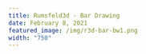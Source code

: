 ```yaml
---
title: Rumsfeld3d - Bar Drawing
date: February 8, 2021
featured_image: /img/r3d-bar-bw1.png
width: "750"
---
```


